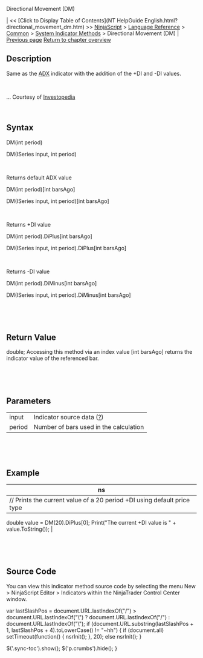 ﻿










 


Directional Movement (DM)







| &lt;&lt; [Click to Display Table of Contents](NT HelpGuide English.html?directional_movement_dm.htm) &gt;&gt;
 [NinjaScript](ninjascript.htm) &gt; [Language Reference](language_reference_wip.htm) &gt; [Common](common.htm) &gt; [System Indicator Methods](indicators.htm) &gt;
Directional Movement (DM) | [Previous page](darvas.htm)
[Return to chapter overview](indicators.htm)










Description
-----------


Same as the [ADX](average_directional_index_adx.htm) indicator with the addition of the +DI and -DI values. 


 


... Courtesy of [Investopedia](http://www.investopedia.com/terms/d/dmi.asp)


 


Syntax
------


DM(int period)  

DM(ISeries<double> input, int period)


 


Returns default ADX value  

DM(int period)[int barsAgo]  

DM(ISeries<double> input, int period)[int barsAgo]


 


Returns +DI value  

DM(int period).DiPlus[int barsAgo]  

DM(ISeries<double> input, int period).DiPlus[int barsAgo]


 


Returns -DI value  

DM(int period).DiMinus[int barsAgo]  

DM(ISeries<double> input, int period).DiMinus[int barsAgo]


 


 


Return Value
------------


double; Accessing this method via an index value [int barsAgo] returns the indicator value of the referenced bar.


 


 


Parameters
----------




|  |  |
| --- | --- |
| input | Indicator source data ([?](valid_input_data_for_indicator.htm)) |
| period | Number of bars used in the calculation |



 


 


Example
-------




| ns |
| --- |
| // Prints the current value of a 20 period +DI using default price type
double value = DM(20).DiPlus[0];
Print("The current +DI value is " + value.ToString()); |



 


 


Source Code
-----------


You can view this indicator method source code by selecting the menu New &gt; NinjaScript Editor &gt; Indicators within the NinjaTrader Control Center window.





 
 var lastSlashPos = document.URL.lastIndexOf("/") &gt; document.URL.lastIndexOf("\\") ? document.URL.lastIndexOf("/") : document.URL.lastIndexOf("\\");
 if (document.URL.substring(lastSlashPos + 1, lastSlashPos + 4).toLowerCase() != "~hh") {
 if (document.all) setTimeout(function() {
 nsrInit();
 }, 20);
 else nsrInit();
 }
 
 
 $('.sync-toc').show();
 $('p.crumbs').hide();
 }
 
 
 



</double></double></double></double>